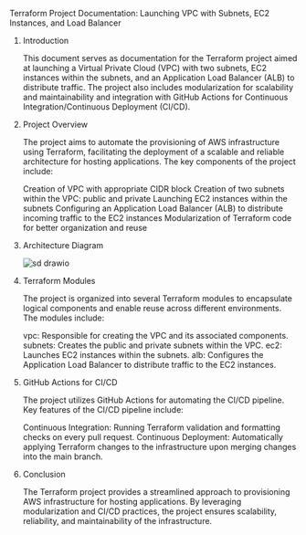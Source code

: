 Terraform Project Documentation: Launching VPC with Subnets, EC2 Instances, and Load Balancer

1. Introduction

    This document serves as documentation for the Terraform project aimed at launching a Virtual Private Cloud (VPC) with two subnets, EC2 instances within the subnets, and an Application Load Balancer (ALB) to distribute traffic. The project also includes modularization for scalability and maintainability and integration with GitHub Actions for Continuous Integration/Continuous Deployment (CI/CD).

2. Project Overview

    The project aims to automate the provisioning of AWS infrastructure using Terraform, facilitating the deployment of a scalable and reliable architecture for hosting applications. The key components of the 
    project include:

    Creation of VPC with appropriate CIDR block
    Creation of two subnets within the VPC: public and private
    Launching EC2 instances within the subnets
    Configuring an Application Load Balancer (ALB) to distribute incoming traffic to the EC2 instances
    Modularization of Terraform code for better organization and reuse

3. Architecture Diagram

    ![sd drawio](https://github.com/prajwalshilimkar/prajwalshilimkar-Project-Vpc-Terraform-github-actions/assets/139673489/73f0943e-d658-4b57-be3d-6156cb97e2ae)

4. Terraform Modules

   The project is organized into several Terraform modules to encapsulate logical components and enable reuse across different environments. The modules include:

    vpc: Responsible for creating the VPC and its associated components.
    subnets: Creates the public and private subnets within the VPC.
    ec2: Launches EC2 instances within the subnets.
    alb: Configures the Application Load Balancer to distribute traffic to the EC2 instances.
 
5. GitHub Actions for CI/CD

    The project utilizes GitHub Actions for automating the CI/CD pipeline. Key features of the CI/CD pipeline include:

    Continuous Integration: Running Terraform validation and formatting checks on every pull request.
    Continuous Deployment: Automatically applying Terraform changes to the infrastructure upon merging changes into the main branch.

6. Conclusion

    The Terraform project provides a streamlined approach to provisioning AWS infrastructure for hosting applications. By leveraging modularization and CI/CD practices, the project ensures scalability, 
    reliability, and maintainability of the infrastructure.
